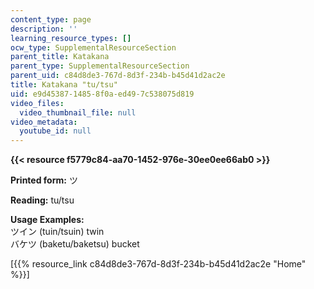 ```yaml
---
content_type: page
description: ''
learning_resource_types: []
ocw_type: SupplementalResourceSection
parent_title: Katakana
parent_type: SupplementalResourceSection
parent_uid: c84d8de3-767d-8d3f-234b-b45d41d2ac2e
title: Katakana "tu/tsu"
uid: e9d45387-1485-8f0a-ed49-7c538075d819
video_files:
  video_thumbnail_file: null
video_metadata:
  youtube_id: null
---
```


**{{< resource f5779c84-aa70-1452-976e-30ee0ee66ab0 >}}**

**Printed form:** ツ

**Reading:** tu/tsu

**Usage Examples:**  
ツイン (tuin/tsuin) twin  
バケツ (baketu/baketsu) bucket

\[{{% resource_link c84d8de3-767d-8d3f-234b-b45d41d2ac2e "Home" %}}\]